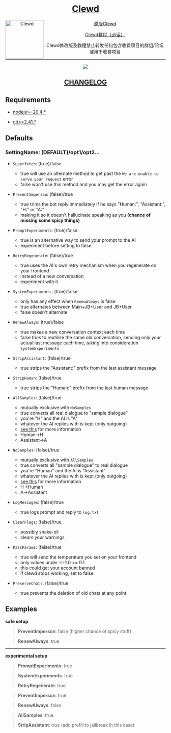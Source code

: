 <div align="center">
<a href="https://github.com/teralomaniac/clewd">
<h1>Clewd</h1>
  <img
    height="120"
    width="120"
    alt="Clewd"
    title="Clewd"
    src="https://gitgud.io/ahsk/clewd/-/raw/master/media/logo.png"
    align="left"
  />

</a>

[原版Clewd](https://gitgud.io/ahsk/clewd)

[Clewd教程（必读）](https://rentry.org/teralomaniac_clewd) 

Clewd修改版及教程禁止转发任何包含收费项目的群组/论坛或用于收费项目
<br>
<hr>
<a href="https://gitgud.io/ahsk/clewd/-/archive/master/clewd-master.zip">
   <img src="https://gitgud.io/ahsk/clewd/-/raw/master/media/program.png">
</a>
<h2><a href="https://gitgud.io/ahsk/clewd/-/blob/master/CHANGELOG.md">CHANGELOG</a></h2>
</div>

## Requirements

- [nodejs>=20.4.*](https://nodejs.org/en/download/current)

- [git>=2.41.*](https://gitforwindows.org/)

## Defaults

### SettingName: (DEFAULT)/opt1/opt2...

 - `Superfetch`: (true)/false
    * true will use an alternate method to get past the `We are unable to serve your request` error
    * false won't use this method and you may get the error again

 - `PreventImperson`: (false)/true
    * true trims the bot reply immediately if he says "Human:", "Assistant:", "H:" or "A:"
    * making it so it doesn't hallucinate speaking as you __(chance of missing some spicy things)__

 - `PromptExperiments`: (true)/false
    * true is an alternative way to send your prompt to the AI
    * experiment before setting to false

 - `RetryRegenerate`: (false)/true
    * true uses the AI's own retry mechanism when you regenerate on your frontend
    * instead of a new conversation
    * experiment with it

 - `SystemExperiments`: (true)/false
    * only has any effect when `RenewAlways` is false
    * true alternates between Main+JB+User and JB+User
    * false doesn't alternate

 - `RenewAlways`: (true)/false
    * true makes a new conversation context each time
    * false *tries* to reutilize the same old conversation, sending only your actual last message each time, taking into consideration `SystemExperiments`

 - `StripAssistant`: (false)/true
    * true strips the "Assistant:" prefix from the last assistant message

 - `StripHuman`: (false)/true
    * true strips the "Human:" prefix from the last human message

 - `AllSamples`: (false)/true
    * mutually exclusive with `NoSamples`
    * true converts all real dialogue to "sample dialogue"
    * you're "H" and the AI is "A"
    * whatever the AI replies with is kept (only outgoing)
    * [see this](https://docs.anthropic.com/claude/docs/prompt-troubleshooting-checklist#the-prompt-is-formatted-correctly) for more information
    - Human->H
    - Assistant->A

 - `NoSamples`: (false)/true
    * mutually exclusive with `AllSamples`
    * true converts all "sample dialogue" to real dialogue
    * you're "Human" and the AI is "Assistant"
    * whatever the AI replies with is kept (only outgoing)
    * [see this](https://docs.anthropic.com/claude/docs/prompt-troubleshooting-checklist#the-prompt-is-formatted-correctly) for more information
    - H->Human
    - A->Assistant
	
 - `LogMessages`: (false)/true
    * true logs prompt and reply to `log.txt`

 - `ClearFlags`: (false)/true
    * possibly snake-oil
    * clears your warnings

 - `PassParams`: (false)/true
    * true will send the temperature you set on your frontend
    * only values under <=1.0 >= 0.1
    * this could get your account banned
    * if clewd stops working, set to false

 - `PreserveChats`: (false)/true
    * true prevents the deletion of old chats at any point



## Examples

**safe setup**
> **PreventImperson**: false (higher chance of spicy stuff)

> **RenewAlways**: true

---

**experimental setup**
> **PromptExperiments**: true

> **SystemExperiments**: true

> **RetryRegenerate**: true

> **PreventImperson**: true

> **RenewAlways**: false

> **AllSamples**: true

> **StripAssistant**: true (add prefill to jailbreak in this case)
